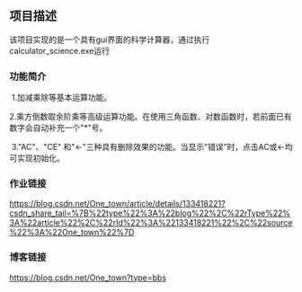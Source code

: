 ## 项目描述

​	该项目实现的是一个具有gui界面的科学计算器，通过执行calculator_science.exe运行

### 功能简介

​	1.加减乘除等基本运算功能。

​	2.乘方倒数取余阶乘等高级运算功能。在使用三角函数、对数函数时，若前面已有数字会自动补充一个"*"号。

​	3."AC"、"CE" 和"←"三种具有删除效果的功能。当显示"错误”时，点击AC或←均可实现初始化。

### 作业链接
https://blog.csdn.net/One_town/article/details/133418221?csdn_share_tail=%7B%22type%22%3A%22blog%22%2C%22rType%22%3A%22article%22%2C%22rId%22%3A%22133418221%22%2C%22source%22%3A%22One_town%22%7D


### 博客链接
https://blog.csdn.net/One_town?type=bbs
